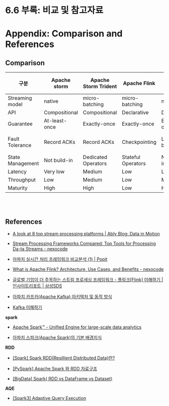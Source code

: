 # 6.6 부록: 비교 및 참고자료
# Appendix: Comparison and References

## Comparison

| 구분 | Apache storm | Apache Storm Trident | Apache Flink | Apache Kafka | Apache Kafka Streams | Spark streaming | Samza |
| --- | --- | --- | --- | --- | --- | --- | --- |
| Streaming model | native | micro-batching | micro-batching | native | native | micro-batching | native |
| API | Compositional | Compositional | Declarative | Declarative | Declarative | Declarative | Compositional |
| Guarantee | At-least-once | Exactly-once | Exactly-once | Exactly-once | Exactly-once | Exactly-once | At-least-once |
| Fault Tolerance | Record ACKs | Record ACKs | Checkpointing | Log-based | Log-based | RDD based Checkpointing | Log-based(kafka 활용) |
| State Management | Not build-in | Dedicated Operators | Stateful Operators | Not build-in | Stateful Operators | Dedicated Dstream | Stateful Operators |
| Latency | Very low | Medium | Low | Low | Low | Medium | Low |
| Throughput | Low | Medium | Low | Medium | Medium | High | Medium |
| Maturity | High | High | Low | High | High | High | Medium |


<br><br>

## References

- [A look at 8 top stream processing platforms | Ably Blog: Data in Motion](https://ably.com/blog/a-look-at-8-top-stream-processing-platforms)

- [Stream Processing Frameworks Compared: Top Tools for Processing Da-ta Streams - nexocode](https://nexocode.com/blog/posts/stream-processing-frameworks-compared-top-tools-for-processing-data-streams/)

- [아파치 실시간 처리 프레임워크 비교분석 (1) | Popit](https://www.popit.kr/아파치-실시간-처리-프레임워크-비교분석-1/)

- [What is Apache Flink? Architecture, Use Cases, and Benefits - nexocode](https://nexocode.com/blog/posts/what-is-apache-flink/)

- [글로벌 기업이 더 주목하는 스트림 프로세싱 프레임워크 - 플링크[Flink] 이해하기 | 인사이트리포트 | 삼성SDS](https://www.samsungsds.com/kr/insights/flink.html)

- [아파치 카프카(Apache Kafka) 아키텍처 및 동작 방식](https://engkimbs.tistory.com/691)

- [Kafka 이해하기](https://medium.com/@umanking/카프카에-대해서-이야기-하기전에-먼저-data에-대해서-이야기해보자-d2e3ca2f3c2)

**spark**

- [Apache Spark™ - Unified Engine for large-scale data analytics](https://spark.apache.org/)

- [아파치 스파크(Apache Spark)의 기본 배경지식](https://firststep-de.tistory.com/47)

**RDD**

- [[Spark] Spark RDD(Resillient Distributed Data)란?](https://artist-developer.tistory.com/17)

- [[PySpark] Apache Spark 와 RDD 자료구조](https://techblog-history-younghunjo1.tistory.com/151)

- [[BigData] Spark( RDD vs DataFrame vs Dataset)](https://spidyweb.tistory.com/197)

**AQE**

- [[Spark3] Adaptive Query Execution](https://eyeballs.tistory.com/245)


<script src="https://utteranc.es/client.js"
        repo="Pseudo-Lab/data-engineering-for-everybody"
        issue-term="pathname"
        label="comments"
        theme="preferred-color-scheme"
        crossorigin="anonymous"
        async>
</script>